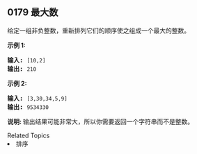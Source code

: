 ## 0179 最大数

<p>给定一组非负整数，重新排列它们的顺序使之组成一个最大的整数。</p>

<p><strong>示例 1:</strong></p>

<pre><strong>输入:</strong> <code>[10,2]</code>
<strong>输出:</strong> <code>210</code></pre>

<p><strong>示例&nbsp;2:</strong></p>

<pre><strong>输入:</strong> <code>[3,30,34,5,9]</code>
<strong>输出:</strong> <code>9534330</code></pre>

<p><strong>说明: </strong>输出结果可能非常大，所以你需要返回一个字符串而不是整数。</p>
<div><div>Related Topics</div><div><li>排序</li></div></div>